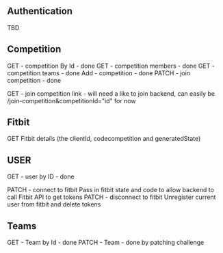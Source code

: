 ## Authentication
TBD
## Competition
GET  - competition By Id - done
GET - competition members - done
GET - competition teams - done
Add - competition - done
PATCH - join competition - done

GET - join competition link - will need a like to join backend, can easily be /join-competition&competitionId="id" for now

## Fitbit
GET
Fitbit details (the clientId, codecompetition and generatedState)

## USER
GET - user by ID - done

PATCH - connect to fitbit
Pass in fitbit state and code to allow backend to call Fitbit API to get tokens
PATCH - disconnect to fitbit
Unregister current user from fitbit and delete tokens

## Teams
GET - Team by Id - done
PATCH - Team - done by patching challenge


